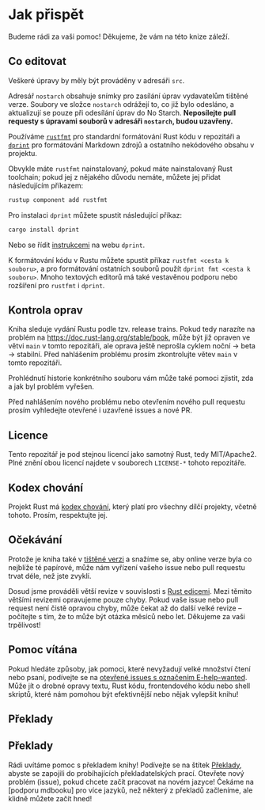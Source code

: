 <!--
# Contributing

We'd love your help! Thanks for caring about the book.

## Where to Edit

All edits should be made in the `src` directory.

The `nostarch` directory contains snapshots for sending edits to the publishers
of the print version. The snapshot files reflect what has been sent or not, so
they only get updated when edits are sent to No Starch. **Do not submit pull
requests changing files in the `nostarch` directory, they will be closed.**

We use [`rustfmt`][rustfmt] to apply standard formatting to Rust code in the
repo and [`dprint`][dprint] to apply standing formatting to the Markdown source
and the non-Rust code in the project.

[rustfmt]: https://github.com/rust-lang/rustfmt
[dprint]: https://dprint.dev

You will normally have `rustfmt` installed if you have a Rust toolchain
installed; if for some reason you do not have a copy of `rustfmt`, you can add
it by running the following command:
-->
# Jak přispět

Budeme rádi za vaši pomoc! Děkujeme, že vám na této knize záleží.

## Co editovat

Veškeré úpravy by měly být prováděny v adresáři `src`.

Adresář `nostarch` obsahuje snímky pro zasílání úprav vydavatelům tištěné verze.
Soubory ve složce `nostarch` odrážejí to, co již bylo odesláno, a aktualizují
se pouze při odesílání úprav do No Starch. **Neposílejte pull requesty s
úpravami souborů v adresáři `nostarch`, budou uzavřeny.**

Používáme [`rustfmt`][rustfmt] pro standardní formátování Rust kódu v repozitáři
a [`dprint`][dprint] pro formátování Markdown zdrojů a ostatního nekódového
obsahu v projektu.

[rustfmt]: https://github.com/rust-lang/rustfmt
[dprint]: https://dprint.dev

Obvykle máte `rustfmt` nainstalovaný, pokud máte nainstalovaný Rust toolchain;
pokud jej z nějakého důvodu nemáte, můžete jej přidat následujícím příkazem:

```sh
rustup component add rustfmt
```

<!--
To install `dprint`, you can run the following command:
-->
Pro instalaci `dprint` můžete spustit následující příkaz:

```sh
cargo install dprint
```

<!--
Or follow the [instructions][install-dprint] on the `dprint` website.

[install-dprint]: https://dprint.dev/install/

To format Rust code, you can run `rustfmt <path to file>`, and to format other
files, you can pass `dprint fmt <path to file>`. Many text editors also have native
support or extensions for both `rustfmt` and `dprint`.
-->
Nebo se řídit [instrukcemi][install-dprint] na webu `dprint`.

[install-dprint]: https://dprint.dev/install/

K formátování kódu v Rustu můžete spustit příkaz `rustfmt <cesta k souboru>`,
a pro formátování ostatních souborů použít `dprint fmt <cesta k souboru>`.
Mnoho textových editorů má také vestavěnou podporu nebo rozšíření pro `rustfmt`
i `dprint`.

<!--
## Checking for Fixes

The book rides the Rust release trains. Therefore, if you see a problem on
https://doc.rust-lang.org/stable/book, it may already be fixed on the `main`
branch in this repo, but the fix hasn't gone through nightly -> beta -> stable
yet. Please check the `main` branch in this repo before reporting an issue.

Looking at the history for a particular file can also give more information on
how or whether an issue has been fixed or not if you're trying to figure that
out.

Please also search open and closed issues and open and closed PRs before
reporting a new issue or opening a new PR.
-->
## Kontrola oprav

Kniha sleduje vydání Rustu podle tzv. release trains. Pokud tedy narazíte na
problém na https://doc.rust-lang.org/stable/book, může být již opraven ve větvi
`main` v tomto repozitáři, ale oprava ještě neprošla cyklem noční -> beta
-> stabilní. Před nahlášením problému prosím zkontrolujte větev `main` v tomto
repozitáři.

Prohlédnutí historie konkrétního souboru vám může také pomoci zjistit,
zda a jak byl problém vyřešen.

Před nahlášením nového problému nebo otevřením nového pull requestu prosím
vyhledejte otevřené i uzavřené issues a nové PR.

<!--
## Licensing

This repository is under the same license as Rust itself, MIT/Apache2. You
can find the full text of each license in the `LICENSE-*` files in this
repository.
-->
## Licence

Tento repozitář je pod stejnou licencí jako samotný Rust, tedy MIT/Apache2.
Plné znění obou licencí najdete v souborech `LICENSE-*` tohoto repozitáře.

<!--
## Code of Conduct

The Rust project has [a code of conduct](http://rust-lang.org/policies/code-of-conduct)
that governs all sub-projects, including this one. Please respect it!
-->
## Kodex chování

Projekt Rust má [kodex chování](http://rust-lang.org/policies/code-of-conduct),
který platí pro všechny dílčí projekty, včetně tohoto. Prosím, respektujte jej.

<!--
## Expectations

Because the book is [printed][nostarch], and because we want
to keep the online version of the book close to the print version when
possible, it may take longer than you're used to for us to address your issue
or pull request.

[nostarch]: https://nostarch.com/rust-programming-language-2nd-edition

So far, we've been doing a larger revision to coincide with [Rust Editions](https://doc.rust-lang.org/edition-guide/). Between those larger
revisions, we will only be correcting errors. If your issue or pull request
isn't strictly fixing an error, it might sit until the next time that we're
working on a large revision: expect on the order of months or years. Thank you
for your patience!
-->
## Očekávání

Protože je kniha také v [tištěné verzi][nostarch] a snažíme se, aby online verze
byla co nejblíže té papírové, může nám vyřízení vašeho issue nebo pull requestu
trvat déle, než jste zvyklí.

[nostarch]: https://nostarch.com/rust-programming-language-2nd-edition

Dosud jsme prováděli větší revize v souvislosti s
[Rust edicemi](https://doc.rust-lang.org/edition-guide/).
Mezi těmito většími revizemi opravujeme pouze chyby. Pokud vaše issue nebo
pull request není čistě opravou chyby, může čekat až do další
velké revize – počítejte s tím, že to může být otázka měsíců nebo let.
Děkujeme za vaši trpělivost!

<!--
## Help wanted

If you're looking for ways to help that don't involve large amounts of
reading or writing, check out the [open issues with the E-help-wanted
label][help-wanted]. These might be small fixes to the text, Rust code,
frontend code, or shell scripts that would help us be more efficient or
enhance the book in some way!
-->
## Pomoc vítána

Pokud hledáte způsoby, jak pomoci, které nevyžadují velké množství čtení nebo
psaní, podívejte se na [otevřené issues s označením E-help-wanted][help-wanted].
Může jít o drobné opravy textu, Rust kódu, frontendového kódu nebo shell
skriptů, které nám pomohou být efektivnější nebo nějak vylepšit knihu!

[help-wanted]: https://github.com/rust-lang/book/issues?q=is%3Aopen+is%3Aissue+label%3AE-help-wanted

<!--
## Translations

We'd love help translating the book! See the [Translations] label to join in
efforts that are currently in progress. Open a new issue to start working on
a new language! We're waiting on [mdbook support] for multiple languages
before we merge any in, but feel free to start!
-->
## Překlady

## Překlady

Rádi uvítáme pomoc s překladem knihy! Podívejte se na štítek [Překlady],
abyste se zapojili do probíhajících překladatelských prací. Otevřete nový
problém (issue), pokud chcete začít pracovat na novém jazyce!
Čekáme na [podporu mdbooku] pro více jazyků, než některý z překladů začleníme,
ale klidně můžete začít hned!

[Překlady]: https://github.com/rust-lang/book/issues?q=is%3Aopen+is%3Aissue+label%3ATranslations
[mdbook support]: https://github.com/rust-lang/mdBook/issues/5
